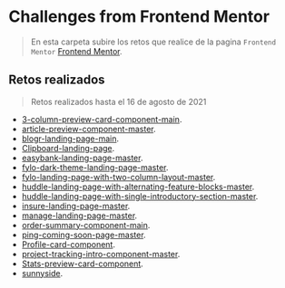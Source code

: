 # Challenges from Frontend Mentor


> En esta carpeta subire los retos que realice de la pagina `Frontend Mentor` [Frontend Mentor](https://www.frontendmentor.io/).

## Retos realizados

>Retos realizados hasta el 16 de agosto de 2021


* [3-column-preview-card-component-main](https://github.com/luis08201/3-column-preview-card-component-main).
* [article-preview-component-master](https://github.com/luis08201/article-preview-component-master).
* [blogr-landing-page-main](https://github.com/luis08201/blogr-landing-page-main).
* [Clipboard-landing-page](https://github.com/luis08201/Clipboard-landing-page).
* [easybank-landing-page-master](https://github.com/luis08201/easybank-landing-page-master).
* [fylo-dark-theme-landing-page-master](https://github.com/luis08201/fylo-dark-theme-landing-page-master).
* [fylo-landing-page-with-two-column-layout-master](https://github.com/luis08201/fylo-landing-page-with-two-column-layout-master).
* [huddle-landing-page-with-alternating-feature-blocks-master](https://github.com/luis08201/huddle-landing-page-with-alternating-feature-blocks-master).
* [huddle-landing-page-with-single-introductory-section-master](https://github.com/luis08201/huddle-landing-page-with-single-introductory-section-master).
* [insure-landing-page-master](https://github.com/luis08201/insure-landing-page-master).
* [manage-landing-page-master](https://github.com/luis08201/manage-landing-page-master).
* [order-summary-component-main](https://github.com/luis08201/order-summary-component-main).
* [ping-coming-soon-page-master](https://github.com/luis08201/ping-coming-soon-page-master).
* [Profile-card-component](https://github.com/luis08201/Profile-card-component).
* [project-tracking-intro-component-master](https://github.com/luis08201/project-tracking-intro-component-master).
* [Stats-preview-card-component](https://github.com/luis08201/Stats-preview-card-component).
* [sunnyside](https://github.com/luis08201/sunnyside).


